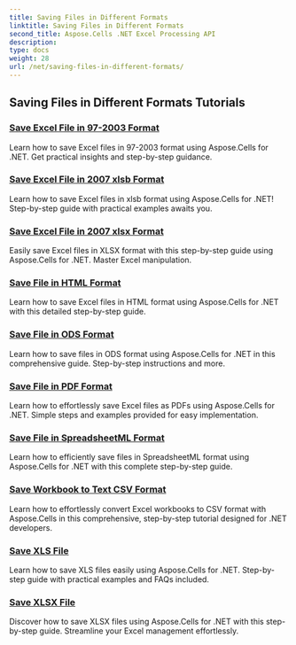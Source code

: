 ```yaml
---
title: Saving Files in Different Formats
linktitle: Saving Files in Different Formats
second_title: Aspose.Cells .NET Excel Processing API
description: 
type: docs
weight: 28
url: /net/saving-files-in-different-formats/
---
```


## Saving Files in Different Formats Tutorials
### [Save Excel File in 97-2003 Format](./save-excel-file-in-97-2003-format/)
Learn how to save Excel files in 97-2003 format using Aspose.Cells for .NET. Get practical insights and step-by-step guidance.
### [Save Excel File in 2007 xlsb Format](./save-excel-file-in-2007-xlsb-format/)
Learn how to save Excel files in xlsb format using Aspose.Cells for .NET! Step-by-step guide with practical examples awaits you.
### [Save Excel File in 2007 xlsx Format](./save-excel-file-in-2007-xlsx-format/)
Easily save Excel files in XLSX format with this step-by-step guide using Aspose.Cells for .NET. Master Excel manipulation.
### [Save File in HTML Format](./save-file-in-html-format/)
Learn how to save Excel files in HTML format using Aspose.Cells for .NET with this detailed step-by-step guide.
### [Save File in ODS Format](./save-file-in-ods-format/)
Learn how to save files in ODS format using Aspose.Cells for .NET in this comprehensive guide. Step-by-step instructions and more.
### [Save File in PDF Format](./save-file-in-pdf-format/)
Learn how to effortlessly save Excel files as PDFs using Aspose.Cells for .NET. Simple steps and examples provided for easy implementation.
### [Save File in SpreadsheetML Format](./save-file-in-spreadsheetml-format/)
Learn how to efficiently save files in SpreadsheetML format using Aspose.Cells for .NET with this complete step-by-step guide.
### [Save Workbook to Text CSV Format](./save-workbook-to-text-csv-format/)
Learn how to effortlessly convert Excel workbooks to CSV format with Aspose.Cells in this comprehensive, step-by-step tutorial designed for .NET developers.
### [Save XLS File](./save-xls-file/)
Learn how to save XLS files easily using Aspose.Cells for .NET. Step-by-step guide with practical examples and FAQs included.
### [Save XLSX File](./save-xlsx-file/)
Discover how to save XLSX files using Aspose.Cells for .NET with this step-by-step guide. Streamline your Excel management effortlessly.